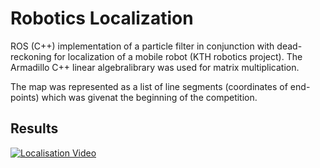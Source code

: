 # Robotics Localization

ROS (C++) implementation of a particle filter in conjunction with dead-reckoning for localization of a mobile robot (KTH robotics project). The Armadillo C++ linear algebralibrary was used for matrix multiplication.

The map was represented as a list of line segments (coordinates of end-points) which was givenat the beginning of the competition.  

## Results

[![Localisation Video](https://gifs.com/gif/wmlnrJ)](https://youtu.be/cnsXA51BYyI)
